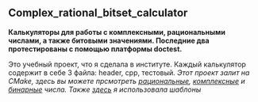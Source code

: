 ## Complex_rational_bitset_calculator
**Калькуляторы для работы с комплексными, рациональными числами, а также битовыми значениями. Последние два протестированы с помощью платформы doctest.**

Это учебный проект, что я сделала в институте. Каждый калькулятор содержит в себе 3 файла: header, cpp, тестовый. 
*Этот проект залит на CMake, здесь вы можете прсмотреть [рациональные](https://mysvn.ru/svetlana_hm/svetlana_hm/hlobustova_s_m/prj.lab/rational/), [комплексные](https://mysvn.ru/svetlana_hm/svetlana_hm/hlobustova_s_m/prj.lab/complex/) и [бинарные](https://mysvn.ru/svetlana_hm/svetlana_hm/hlobustova_s_m/prj.lab/bitset/) числа.
Также [здесь](https://mysvn.ru/svetlana_hm/svetlana_hm/hlobustova_s_m/prj.lab/bitsett/) я использовала шаблоны <template> при работе с битовыми значениями.*

*Пример кода в header класса рациональных чисел:*
```
class Rational {
public:
    Rational() {}
    Rational(const int num);
    Rational(const int num, const int denum);  
    bool operator==(const Rational& rhs) const {return (nu == rhs.nu) && (de == rhs.de); }
    bool operator!=(const Rational& rhs) const { return !operator==(rhs); }
    
    Rational& operator+=(const Rational& rhs);

    bool operator<(const Rational& rhs) const;

    static int Nok(int i1, int i2);
    static void Inv(int& nu, int& de);
    static int64_t Lcm(int64_t nu, int64_t de);

    std::ostream& writeTo(std::ostream& ostr) const;
    std::istream& readFrom(std::istream& istr);

    int nu{ 0 };
    int de{ 1 };

    static const char sep{ '/' };
};
```
